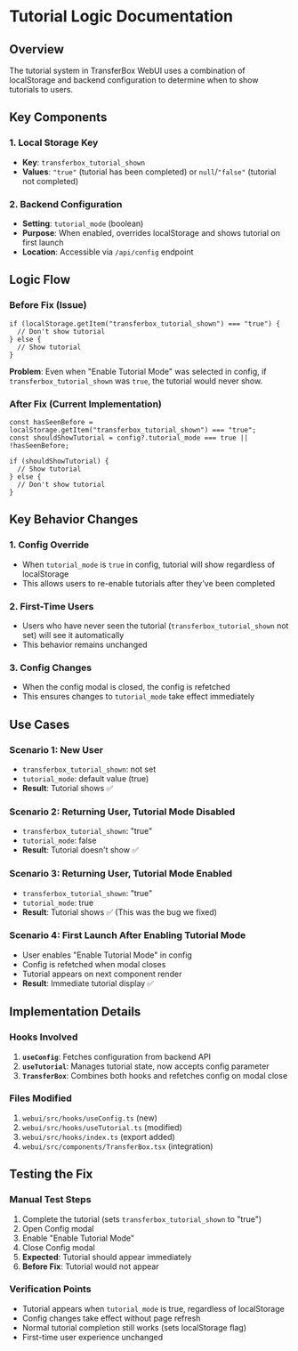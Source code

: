 # Tutorial Logic Documentation

## Overview

The tutorial system in TransferBox WebUI uses a combination of localStorage and backend configuration to determine when to show tutorials to users.

## Key Components

### 1. Local Storage Key

- **Key**: `transferbox_tutorial_shown`
- **Values**: `"true"` (tutorial has been completed) or `null`/`"false"` (tutorial not completed)

### 2. Backend Configuration

- **Setting**: `tutorial_mode` (boolean)
- **Purpose**: When enabled, overrides localStorage and shows tutorial on first launch
- **Location**: Accessible via `/api/config` endpoint

## Logic Flow

### Before Fix (Issue)

```
if (localStorage.getItem("transferbox_tutorial_shown") === "true") {
  // Don't show tutorial
} else {
  // Show tutorial
}
```

**Problem**: Even when "Enable Tutorial Mode" was selected in config, if `transferbox_tutorial_shown` was `true`, the tutorial would never show.

### After Fix (Current Implementation)

```
const hasSeenBefore = localStorage.getItem("transferbox_tutorial_shown") === "true";
const shouldShowTutorial = config?.tutorial_mode === true || !hasSeenBefore;

if (shouldShowTutorial) {
  // Show tutorial
} else {
  // Don't show tutorial
}
```

## Key Behavior Changes

### 1. Config Override

- When `tutorial_mode` is `true` in config, tutorial will show regardless of localStorage
- This allows users to re-enable tutorials after they've been completed

### 2. First-Time Users

- Users who have never seen the tutorial (`transferbox_tutorial_shown` not set) will see it automatically
- This behavior remains unchanged

### 3. Config Changes

- When the config modal is closed, the config is refetched
- This ensures changes to `tutorial_mode` take effect immediately

## Use Cases

### Scenario 1: New User

- `transferbox_tutorial_shown`: not set
- `tutorial_mode`: default value (true)
- **Result**: Tutorial shows ✅

### Scenario 2: Returning User, Tutorial Mode Disabled

- `transferbox_tutorial_shown`: "true"
- `tutorial_mode`: false
- **Result**: Tutorial doesn't show ✅

### Scenario 3: Returning User, Tutorial Mode Enabled

- `transferbox_tutorial_shown`: "true"
- `tutorial_mode`: true
- **Result**: Tutorial shows ✅ (This was the bug we fixed)

### Scenario 4: First Launch After Enabling Tutorial Mode

- User enables "Enable Tutorial Mode" in config
- Config is refetched when modal closes
- Tutorial appears on next component render
- **Result**: Immediate tutorial display ✅

## Implementation Details

### Hooks Involved

1. **`useConfig`**: Fetches configuration from backend API
2. **`useTutorial`**: Manages tutorial state, now accepts config parameter
3. **`TransferBox`**: Combines both hooks and refetches config on modal close

### Files Modified

1. `webui/src/hooks/useConfig.ts` (new)
2. `webui/src/hooks/useTutorial.ts` (modified)
3. `webui/src/hooks/index.ts` (export added)
4. `webui/src/components/TransferBox.tsx` (integration)

## Testing the Fix

### Manual Test Steps

1. Complete the tutorial (sets `transferbox_tutorial_shown` to "true")
2. Open Config modal
3. Enable "Enable Tutorial Mode"
4. Close Config modal
5. **Expected**: Tutorial should appear immediately
6. **Before Fix**: Tutorial would not appear

### Verification Points

- Tutorial appears when `tutorial_mode` is true, regardless of localStorage
- Config changes take effect without page refresh
- Normal tutorial completion still works (sets localStorage flag)
- First-time user experience unchanged
